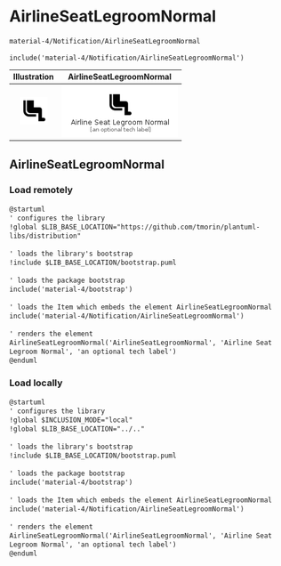 # AirlineSeatLegroomNormal


```text
material-4/Notification/AirlineSeatLegroomNormal
```

```text
include('material-4/Notification/AirlineSeatLegroomNormal')
```



| Illustration | AirlineSeatLegroomNormal |
| :---: | :---: |
| ![illustration for Illustration](../../material-4/Notification/AirlineSeatLegroomNormal.png) | ![illustration for AirlineSeatLegroomNormal](../../material-4/Notification/AirlineSeatLegroomNormal.Local.png) |




## AirlineSeatLegroomNormal

### Load remotely
```plantuml
@startuml
' configures the library
!global $LIB_BASE_LOCATION="https://github.com/tmorin/plantuml-libs/distribution"

' loads the library's bootstrap
!include $LIB_BASE_LOCATION/bootstrap.puml

' loads the package bootstrap
include('material-4/bootstrap')

' loads the Item which embeds the element AirlineSeatLegroomNormal
include('material-4/Notification/AirlineSeatLegroomNormal')

' renders the element
AirlineSeatLegroomNormal('AirlineSeatLegroomNormal', 'Airline Seat Legroom Normal', 'an optional tech label')
@enduml
```

### Load locally
```plantuml
@startuml
' configures the library
!global $INCLUSION_MODE="local"
!global $LIB_BASE_LOCATION="../.."

' loads the library's bootstrap
!include $LIB_BASE_LOCATION/bootstrap.puml

' loads the package bootstrap
include('material-4/bootstrap')

' loads the Item which embeds the element AirlineSeatLegroomNormal
include('material-4/Notification/AirlineSeatLegroomNormal')

' renders the element
AirlineSeatLegroomNormal('AirlineSeatLegroomNormal', 'Airline Seat Legroom Normal', 'an optional tech label')
@enduml
```


